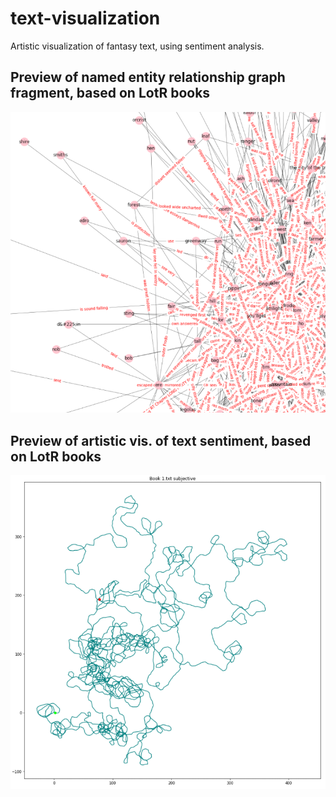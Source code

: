 # text-visualization
Artistic visualization of fantasy text, using sentiment analysis.

## Preview of named entity relationship graph fragment, based on LotR books
![alt text](/results/EntGraphFragment.png)

## Preview of artistic vis. of text sentiment, based on LotR books
![alt text](/results/SentVis1.png)
